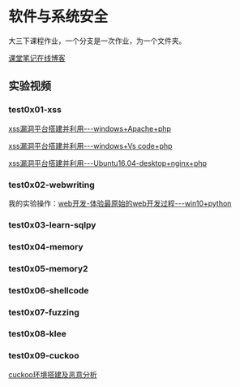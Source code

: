 # 软件与系统安全
大三下课程作业，一个分支是一次作业，为一个文件夹。

[课堂笔记在线博客](https://Calistamu.github.io)

## 实验视频

###  test0x01-xss

[xss漏洞平台搭建并利用---windows+Apache+php](https://www.bilibili.com/video/BV1oE411V7xz)  

[xss漏洞平台搭建并利用---windows+Vs code+php](https://www.bilibili.com/video/BV1mE411P75J)  

[xss漏洞平台搭建并利用---Ubuntu16.04-desktop+nginx+php](https://www.bilibili.com/video/BV1gZ4y1H7Jj)  

### test0x02-webwriting

我的实验操作：[web开发-体验最原始的web开发过程---win10+python](https://www.bilibili.com/video/BV1aQ4y1P7GE)  

### test0x03-learn-sqlpy



### test0x04-memory



### test0x05-memory2



### test0x06-shellcode



### test0x07-fuzzing



### test0x08-klee



### test0x09-cuckoo

[cuckoo环境搭建及恶意分析](https://www.bilibili.com/video/BV1Zp4y1D78J)

